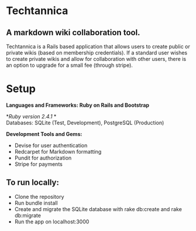 # Techtannica
## A markdown wiki collaboration tool.   
Techtannica is a Rails based application that allows users to create public or private wikis (based on membership credentials). If a standard user wishes to create private wikis and allow for collaboration with other users, there is an option to upgrade for a small fee (through stripe). 
# Setup
**Languages and Frameworks: Ruby on Rails and Bootstrap**

**Ruby version 2.4.1* *  
Databases: SQLite (Test, Development), PostgreSQL (Production)

**Development Tools and Gems:**

- Devise for user authentication
- Redcarpet for Markdown formatting
- Pundit for authorization
- Stripe for payments

## To run locally:

- Clone the repository
- Run bundle install
- Create and migrate the SQLite database with rake db:create and rake db:migrate
- Run the app on localhost:3000
